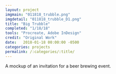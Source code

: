 ```yaml
---
layout: project
imgmain: "011818_trubble.png"
imgdetail: "011818_trubble_D1.png"
title: "Big Trubble"
completed: "1/18/18"
tools: "Procreate, Adobe InDesign"
credit: "Original Work"
date:   2018-01-18 00:00:00 -0500
categories: projects
permalink: /:categories/:title/
---
```

A mockup of an invitation for a beer brewing event.